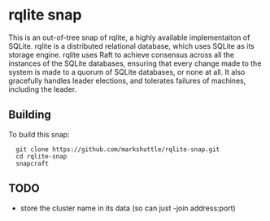 # rqlite snap

This is an out-of-tree snap of rqlite, a highly available implementaiton of
SQLite. rqlite is a distributed relational database, which uses SQLite as
its storage engine. rqlite uses Raft to achieve consensus across all the
instances of the SQLite databases, ensuring that every change made to the
system is made to a quorum of SQLite databases, or none at all. It also
gracefully handles leader elections, and tolerates failures of machines,
including the leader.

## Building

To build this snap:

```
  git clone https://github.com/markshuttle/rqlite-snap.git
  cd rqlite-snap
  snapcraft
```

## TODO

 * store the cluster name in its data (so can just -join address:port)

